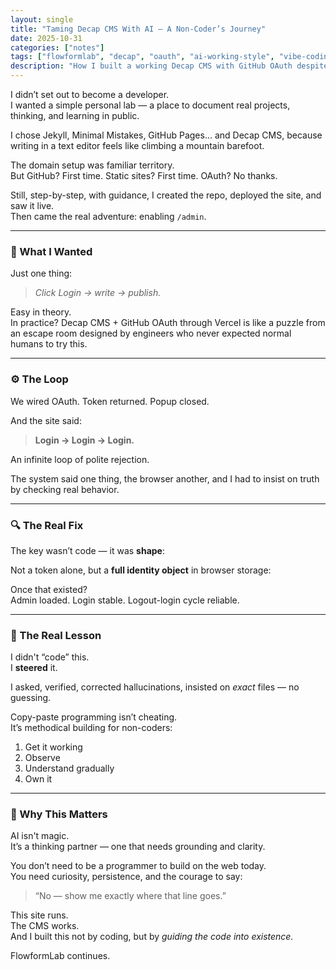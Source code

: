 ```yaml
---
layout: single
title: "Taming Decap CMS With AI — A Non-Coder’s Journey"
date: 2025-10-31
categories: ["notes"]
tags: ["flowformlab", "decap", "oauth", "ai-working-style", "vibe-coding"]
description: "How I built a working Decap CMS with GitHub OAuth despite not being a coder — and what building with AI really feels like."
---
```


I didn’t set out to become a developer.  
I wanted a simple personal lab — a place to document real projects, thinking, and learning in public.

I chose Jekyll, Minimal Mistakes, GitHub Pages… and Decap CMS, because writing in a text editor feels like climbing a mountain barefoot.

The domain setup was familiar territory.  
But GitHub? First time. Static sites? First time. OAuth? No thanks.

Still, step-by-step, with guidance, I created the repo, deployed the site, and saw it live.  
Then came the real adventure: enabling `/admin`.

---

### 💫 What I Wanted
Just one thing:

> *Click Login → write → publish.*

Easy in theory.  
In practice? Decap CMS + GitHub OAuth through Vercel is like a puzzle from an escape room designed by engineers who never expected normal humans to try this.

---

### ⚙️ The Loop
We wired OAuth. Token returned. Popup closed.

And the site said:

> **Login → Login → Login.**

An infinite loop of polite rejection.

The system said one thing, the browser another, and I had to insist on truth by checking real behavior.

---

### 🔍 The Real Fix
The key wasn’t code — it was **shape**:

Not a token alone, but a **full identity object** in browser storage:


Once that existed?  
Admin loaded. Login stable. Logout-login cycle reliable.

---

### 🧠 The Real Lesson

I didn't “code” this.  
I **steered** it.

I asked, verified, corrected hallucinations, insisted on *exact* files — no guessing.

Copy-paste programming isn’t cheating.  
It’s methodical building for non-coders:

1) Get it working  
2) Observe  
3) Understand gradually  
4) Own it

---

### 🚀 Why This Matters

AI isn't magic.  
It’s a thinking partner — one that needs grounding and clarity.

You don’t need to be a programmer to build on the web today.  
You need curiosity, persistence, and the courage to say:

> “No — show me exactly where that line goes.”

This site runs.  
The CMS works.  
And I built this not by coding,
but by *guiding the code into existence.*

FlowformLab continues.
